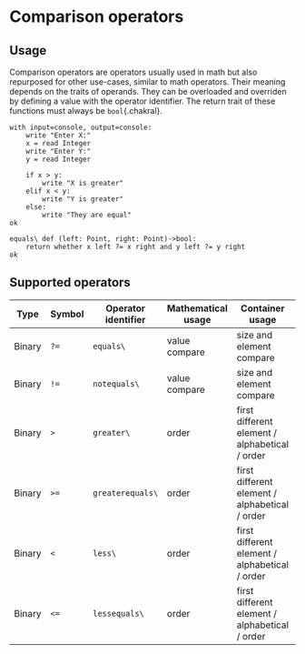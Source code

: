 # Comparison operators

## Usage
Comparison operators are operators usually used in math but also repurposed for other use-cases, similar to math operators. Their meaning depends on the traits of operands. They can be overloaded and overriden by defining a value with the operator identifier. The return trait of these functions must always be `bool`{.chakral}.

```{.chakral caption="Example of comparison"}
with input=console, output=console:
    write "Enter X:"
    x = read Integer
    write "Enter Y:"
    y = read Integer

    if x > y:
        write "X is greater"
    elif x < y:
        write "Y is greater"
    else:
        write "They are equal"
ok
```

```{.chakral caption="Example of redefining the '?=' operator"}
equals\ def (left: Point, right: Point)->bool:
    return whether x left ?= x right and y left ?= y right
ok
```

## Supported operators

| Type   | Symbol | Operator identifier | Mathematical usage | Container usage | Bitwise usage |
| ------ | ------ | ------------------- | ------------------ | --------------- | ------------- |
| Binary | `?=` | `equals\` | value compare | size and element compare | bit compare |
| Binary | `!=` | `notequals\` | value compare | size and element compare | bit compare |
| Binary | `>` | `greater\` | order | first different element / alphabetical / order | none |
| Binary | `>=` | `greaterequals\` | order | first different element / alphabetical / order | none |
| Binary | `<` | `less\` | order | first different element / alphabetical / order | none |
| Binary | `<=` | `lessequals\` | order | first different element / alphabetical / order | none |